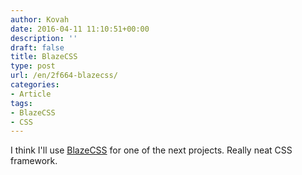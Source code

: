 ```yaml
---
author: Kovah
date: 2016-04-11 11:10:51+00:00
description: ''
draft: false
title: BlazeCSS
type: post
url: /en/2f664-blazecss/
categories:
- Article
tags:
- BlazeCSS
- CSS
---
```


I think I'll use [BlazeCSS](http://blazecss.com/) for one of the next projects. Really neat CSS framework.
